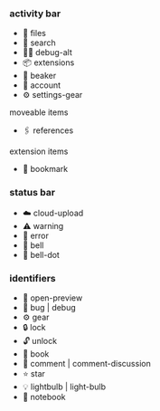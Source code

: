### activity bar

- 📑 files
- 🔎 search
- 🕵️‍♂️ debug-alt
- 📦 extensions
- 🧪 beaker
- 👤 account
- ⚙️ settings-gear

moveable items

- 🖇 references

extension items

- 🔖 bookmark

### status bar

- ☁️ cloud-upload
- ⚠️ warning
- 🚨 error
- 🔔 bell
- 📣 bell-dot

### identifiers

- 👀 open-preview
- 🐞 bug | debug
- ⚙️ gear
- 🔒 lock
- 🔓 unlock
- 📖 book
- 💬 comment | comment-discussion
- ⭐️ star
- 💡 lightbulb | light-bulb
- 📒 notebook

#
